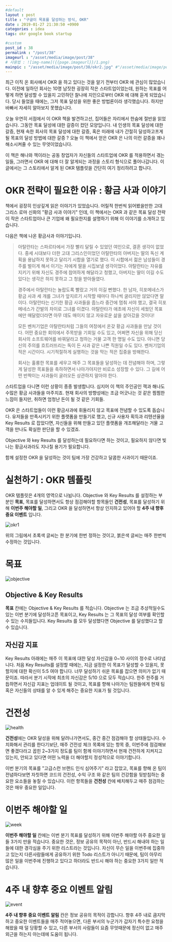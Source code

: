 ```yaml
---
#default
layout : post
title : "구글이 목표를 달성하는 방식, OKR"
date : 2019-01-27 21:30:50 +0900
categories : idea
tags: okr google book startup

#custom
post_id : 38
permalink : "/post/38"
imageurl : "/asset/media/image/post/38"
# 사용법 : ![img-name]({{page.imageurl}}/1.png)
mainpic : "/asset/media/image/post/38/okr2.jpg" #"/asset/media/image/post/31/5.png"
---
```


최근 이직 온 회사에서 OKR 을 하고 있다는 것을 알기 전부터 OKR 에 관심이 많았습니다. 이전에 일하던 회사는 10명 남짓한 굉장히 작은 스타트업이었는데, 원하는 목표를 어떻게 하면 달성할 수 있을지 고민하던 찰나에 지인으로부터 OKR 에 대해 듣게 되었습니다. 당시 들었을 때에는, 그저 목표 달성을 위한 좋은 방법론이라 생각했습니다. 하지만 바빠서 자세히 알아보지 못했습니다.

오늘 우연히 서점에서 이 OKR 책을 발견하고선, 집어들은 자리에서 한숨에 절반을 읽었습니다. 그동안 목표 달성에 대한 갈증이 컸던 모양입니다. 내 인생의 목표 달성에 대한 갈증, 현재 속한 회사의 목표 달성에 대한 갈증, 혹은 미래에 내가 간절히 달성하고프게 될 목표의 달성 방법에 대한 갈증 ? 오늘 이 책에서 얻은 OKR 은 나의 이런 갈증을 꽤나 해소시켜줄 수 있는 무엇이었습니다. 

이 책은 해나와 잭이라는 공동 창업자가 자신들의 스타트업에 OKR 를 적용하면서 겪는 일들, 그러면서 OKR 에 대해 더 잘 알게되는 과정을 스토리 형식으로 풀어나갑니다. 이 글에서는 그 스토리에서 알게 된 OKR 탬플릿을 간단히 여기 정리하려고 합니다. 

# OKR 전략이 필요한 이유 : 황금 사과 이야기 
책에서 굉장히 인상깊게 읽은 이야기가 있었습니다. 어릴적 한번씩 읽어봤을만한 고대 그리스 로마 신화의 "황금 사과 이야기" 인데, 이 책에서는 OKR 과 같은 목표 달성 전략이 작은 스타트업이나 큰 기업에 왜 필요한지를 설명하기 위해 이 이야기를 소개하고 있습니다.

다음은 책에 나온 황금사과 이야기입니다.
  
  
> 아탈란타는 스파르타에서 가장 빨리 달릴 수 있었던 여인으로, 결혼 생각이 없었다. 중세 시대보다 더한 고대 그리스인이었던 아탈란타의 아버지는 딸의 독신 계획을 용납하지 못하고 달리기 시합을 열기로 했다. 이 시합에서 젊은 남성들이 경주를 벌이게 해서 이기는 자에게 딸을 시집보낼 생각이었다. 아탈란타는 자유를 지키기 위해 자신도 경주에 참여하게 해달라고 청했고, 아버지는 딸이 이길 수도 있다는 생각은 하지 못하고 그 청을 받아들였다.
> 
> 경주에서 아탈란타는 놀랍도록 빨랐고 거의 이길 뻔했다. 한 남자, 히포메네스가 황금 사과 세 개를 그녀가 앞지르기 시작할 때마다 하나씩 굴리지만 않았다면 말이다. 아탈란타는 신기한 황금 사과들을 줍느라 중간에 멈춰 서야 했고, 결국 히포메네스가 간발의 차이로 그녀를 이겼다. 아탈란타가 애초에 자신이 세웠던 목표에만 매달렸더라면 아무 데도 매이지 않고 자유로운 삶을 살아갔을 것이다!
> 
> 모든 벤처기업은 아탈란타처럼 그들의 여정에서 온갖 황금 사과들을 만날 것이다. 어떤 중요한 회의에서 주목받을 기회일 수도 있고, 어쩌면 자신을 위해 당신 회사의 소프트웨어를 바꿔달라고 청하는 거물 고객 한 명일 수도 있다. 아니면 당신의 주의를 흐트러뜨리는 독이 든 사과 같은 나쁜 직원일 수도 있다. 벤처기업의 적은 시간이다. 시기적절하게 실행하는 것을 막는 적은 집중을 방해한다.
> 
> 회사는 훌륭한 목표를 세우고 매주 그 목표들을 달성하는 데 전념해야 하며, 그렇게 달성한 목표들을 축하하면서 나아가야지만 비로소 성장할 수 있다. 그 길에 어떤 반짝이는 사과들이 굴러오든 상관하지 말아야 한다.

  
스타트업을 다니면 이런 상황이 종종 발생합니다. 심지어 이 책의 주인공인 잭과 해나도 수많은 황금 사과들을 마주치죠. 현재 회사의 방향성에는 조금 어긋나는 것 같은 찜찜한 느낌이 들지만, 취하면 엄청난 돈이 될 것 같은 기회들.

OKR 은 스타트업들이 이런 황금사과에 휘둘리지 않고 목표에 전념할 수 있도록 돕습니다. 유저들을 만족시키기 위한 플랫폼을 만들기로 했고, 신규 사용자 획득과 리텐션율을 Key Results 로 잡았다면, 자신들을 위해 만들고 있던 플랫폼을 개조해달라는 거물 고객을 만나도 확실한 판단을 할 수 있겠죠.

Objective 와 key Results 를 달성하는데 필요하다면 하는 것이고, 필요하지 않다면 빛나는 황금사과라도 지나칠 용기가 필요합니다.

함께 설정한 OKR 을 달성하는 것이 팀에 가장 건강하고 달콤한 사과이기 때문이죠. 

# 실천하기 : OKR 템플릿

OKR 탬플릿은 4개의 영역으로 나뉩니다. Objective 와 Key Results 를 설정하는 부분인 **목표**, 목표를 달성하면서도 항상 점검해야할 항목들인 **건전성**, 목표를 달성하기 위해 **이번주 해야할 일**, 그리고 OKR 을 달성하면서 항상 인지하고 있어야 할 **4주 내 향후 중요 이벤트** 입니다.

![okr1]({{page.imageurl}}/okr1.png)

위의 그림에서 초록색 글씨는 한 분기에 한번 정하는 것이고, 붉은색 글씨는 매주 한번씩 수정하는 것입니다. 

# 목표

![objective]({{page.imageurl}}/objective.png)

## Objective & Key Results
**목표** 칸에는 Objective & Key Results 를 적습니다. Objective 는 조금 추상적일수도 있는 이번 분기에 달성하고픈 목표이고, Key Results 는 그 목표의 달성 여부를 확인할 수 있는 수치들입니다. Key Results 를 모두 달성했다면 Objective 를 달성했다고 할 수 있습니다.

## 자신감 지표
Key Results 아래에는 매주 이 목표에 대한 달성 자신감을 0~10 사이의 정수로 나타냅니다. 처음 Key Results를 설정할 때에는, 지금 설정한 이 목표가 달성할 수 있을지, 못할지에 대한 확신이 5:5 여야 합니다. 너무 달성하기 쉬운 목표를 잡으면 의미가 없기 때문이죠. 따라서 분기 시작에 최초의 자신감은 5/10 으로 모두 적습니다. 한주 한주를 거듭하면서 자신감 지표는 업데이트 될 것이고, 목표를 향해 나아가는 팀원들에게 현재 팀 혹은 자신들의 상태를 알 수 있게 해주는 중요한 지표가 될 것입니다.


# 건전성 

![health]({{page.imageurl}}/health.png)

**건전성**에는 OKR 달성을 위해 달려나가면서도, 중간 중간 점검해야 할 상태들입니다. 수치화해서 관리를 한다기보단, 매주 건전성 체크 목록에 있는 항목 중, 이번주에 점검해보면 좋겠다라고 꼽힌 2~3가지 정도를 팀이 함께 이야기하면서 현재 건전하게 지켜지고 있는지, 안되고 있다면 어떤 노력을 더 해야할지 정성적으로 이야기합니다. 

이번 분기의 목표를 "고급스런 브랜드 인식 심어주기" 라고 잡았고, 목표를 향해 온 팀이 전념하다보면 자칫하면 코드의 건전성, 수익 구조 와 같은 팀의 건강함을 뒷받침하는 중요한 요소들을 놓칠 수 있습니다. 이런 항목들을 **건전성** 칸에 배치해두고 매주 점검하는 것은 매우 중요한 일입니다.


# 이번주 해야할 일

![week]({{page.imageurl}}/week.png)

**이번주 해야할 일** 칸에는 이번 분기 목표를 달성하기 위해 이번주 해야할 아주 중요한 일들 3가지 만을 적습니다. 중요한 것은, 정보 공유의 목적이 아닌, 반드시 해내야 하는 일들에 대한 경각심을 주기 위한 리스트라는 것입니다. 자신이 무슨 일을 이번주에 집중하고 있는지 다른사람들에게 공유하기 위한 Todo 리스트가 아니기 때문에, 팀이 아무리 많은 일을 이번주에 진행하고 있다고 하더라도 반드시 해야 하는 중요한 3가지 일만 적습니다. 


# 4주 내 향후 중요 이벤트 알림

![event]({{page.imageurl}}/event.png)

**4주 내 향후 중요 이벤트 알림** 칸은 정보 공유의 목적이 강합니다. 향후 4주 내로 큼지막하고 중요한 이벤트들을 매주 적어놓으면, 다른 부서의 누군가가 갑자기 특수한 요청을 해왔을 때 덜 당황할 수 있고, 다른 부서의 사람들이 요즘 무엇때문에 정신이 없고 매주 외근을 하는지 아는데에 도움이 됩니다. 

